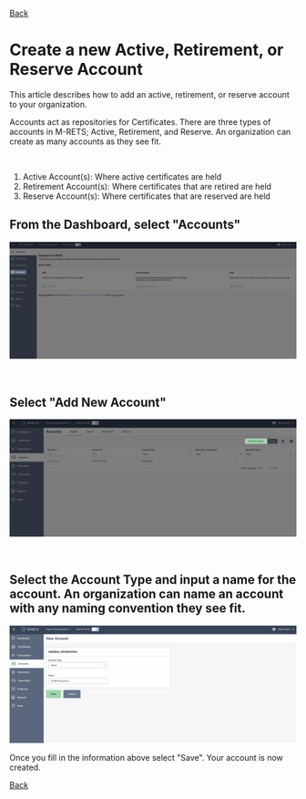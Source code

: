 [Back](https://mrets.github.io/Help/index)

# Create a new Active, Retirement, or Reserve Account

This article describes how to add an active, retirement, or reserve account to your organization.

Accounts act as repositories for Certificates. There are three types of accounts in M-RETS; Active, Retirement, and Reserve. An organization can create as many accounts as they see fit.

<br>

1. Active Account(s): Where active certificates are held
2. Retirement Account(s): Where certificates that are retired are held
3. Reserve Account(s): Where certificates that are reserved are held

## From the Dashboard, select "Accounts"

![](https://github.com/markmrets/photos/blob/master/accounts%201%20.png?raw=true)

<br>

## Select "Add New Account"

![](https://github.com/markmrets/photos/blob/master/accounts%202%20.png?raw=true)

<br>

## Select the Account Type and input a name for the account. An organization can name an account with any naming convention they see fit. 

![](https://github.com/markmrets/photos/blob/master/accounts%203.png?raw=true)

Once you fill in the information above select "Save". Your account is now created.

[Back](https://mrets.github.io/Help/index)
